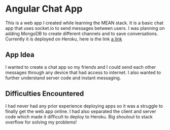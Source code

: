 # Angular Chat App
This is a web app I created while learning the MEAN stack. It is a basic chat app that uses socket.io to send messages between users. 
I was planning on adding MongoDB to create different channels and to save conversations. 
Currently it is deployed on Heroku, here is the link [a link](https://mingler-client.herokuapp.com/)

## App Idea
I wanted to create a chat app so my friends and I could send each other messages through any device that had access to internet.
I also wanted to further understand server code and instant messaging.

## Difficulties Encountered
I had never had any prior experience deploying apps so it was a struggle to finally get the web app online.
I had also separated the client and server code which made it difficult to deploy to Heroku. 
Big shoutout to stack overflow for solving my problems!

